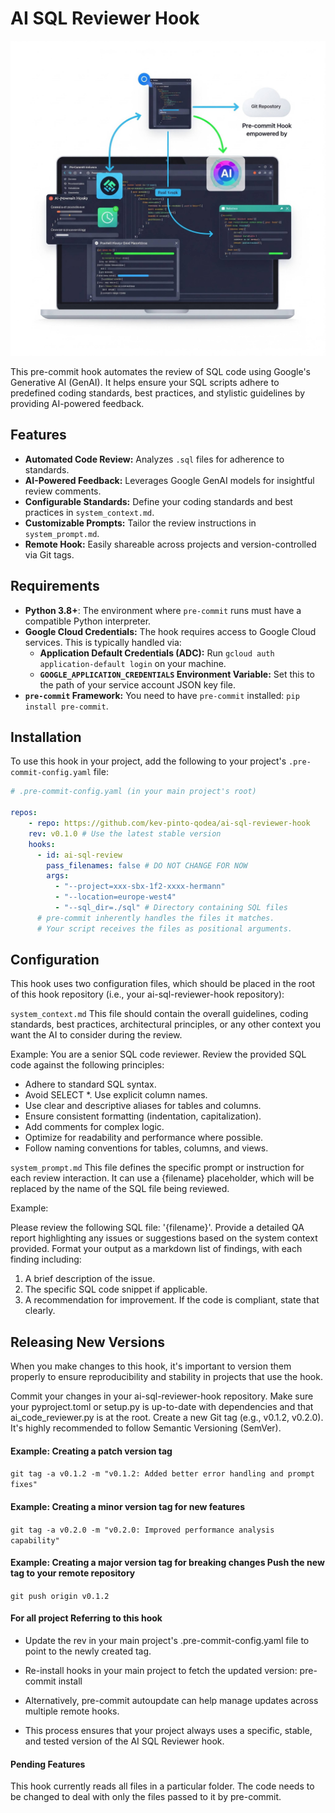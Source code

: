# AI SQL Reviewer Hook

![Alt text for the image](./codechecker.jpg) 

This pre-commit hook automates the review of SQL code using Google's Generative AI (GenAI). It helps ensure your SQL scripts adhere to predefined coding standards, best practices, and stylistic guidelines by providing AI-powered feedback.

## Features

*   **Automated Code Review:** Analyzes `.sql` files for adherence to standards.
*   **AI-Powered Feedback:** Leverages Google GenAI models for insightful review comments.
*   **Configurable Standards:** Define your coding standards and best practices in `system_context.md`.
*   **Customizable Prompts:** Tailor the review instructions in `system_prompt.md`.
*   **Remote Hook:** Easily shareable across projects and version-controlled via Git tags.

## Requirements

*   **Python 3.8+**: The environment where `pre-commit` runs must have a compatible Python interpreter.
*   **Google Cloud Credentials:** The hook requires access to Google Cloud services. This is typically handled via:
    *   **Application Default Credentials (ADC):** Run `gcloud auth application-default login` on your machine.
    *   **`GOOGLE_APPLICATION_CREDENTIALS` Environment Variable:** Set this to the path of your service account JSON key file.
*   **`pre-commit` Framework:** You need to have `pre-commit` installed: `pip install pre-commit`.

## Installation

To use this hook in your project, add the following to your project's `.pre-commit-config.yaml` file:

```yaml
# .pre-commit-config.yaml (in your main project's root)

repos:
    - repo: https://github.com/kev-pinto-qodea/ai-sql-reviewer-hook
    rev: v0.1.0 # Use the latest stable version
    hooks:
      - id: ai-sql-review 
        pass_filenames: false # DO NOT CHANGE FOR NOW 
        args:
          - "--project=xxx-sbx-1f2-xxxx-hermann"
          - "--location=europe-west4"
          - "--sql_dir=./sql" # Directory containing SQL files
      # pre-commit inherently handles the files it matches.
      # Your script receives the files as positional arguments.
```

## Configuration
This hook uses two configuration files, which should be placed in the root of this hook repository (i.e., your ai-sql-reviewer-hook repository):

`system_context.md`
This file should contain the overall guidelines, coding standards, best practices, architectural principles, or any other context you want the AI to consider during the review.

Example:
You are a senior SQL code reviewer.
Review the provided SQL code against the following principles:
- Adhere to standard SQL syntax.
- Avoid SELECT *. Use explicit column names.
- Use clear and descriptive aliases for tables and columns.
- Ensure consistent formatting (indentation, capitalization).
- Add comments for complex logic.
- Optimize for readability and performance where possible.
- Follow naming conventions for tables, columns, and views.

`system_prompt.md`
This file defines the specific prompt or instruction for each review interaction. It can use a {filename} placeholder, which will be replaced by the name of the SQL file being reviewed.

Example:

Please review the following SQL file: '{filename}'.
Provide a detailed QA report highlighting any issues or suggestions based on the system context provided.
Format your output as a markdown list of findings, with each finding including:
1. A brief description of the issue.
2. The specific SQL code snippet if applicable.
3. A recommendation for improvement.
If the code is compliant, state that clearly.



## Releasing New Versions
When you make changes to this hook, it's important to version them properly to ensure reproducibility and stability in projects that use the hook.

Commit your changes in your ai-sql-reviewer-hook repository. Make sure your pyproject.toml or setup.py is up-to-date with dependencies and that ai_code_reviewer.py is at the root.
Create a new Git tag (e.g., v0.1.2, v0.2.0). It's highly recommended to follow Semantic Versioning (SemVer).

#### Example: Creating a patch version tag
`git tag -a v0.1.2 -m "v0.1.2: Added better error handling and prompt fixes"`

#### Example: Creating a minor version tag for new features
`git tag -a v0.2.0 -m "v0.2.0: Improved performance analysis capability"`

#### Example: Creating a major version tag for breaking changes Push the new tag to your remote repository
`git push origin v0.1.2`


#### For all project Referring to this hook
* Update the rev in your main project's .pre-commit-config.yaml file to point to the newly created tag.

* Re-install hooks in your main project to fetch the updated version:
pre-commit install

* Alternatively, pre-commit autoupdate can help manage updates across multiple remote hooks.

* This process ensures that your project always uses a specific, stable, and tested version of the AI SQL Reviewer hook.


#### Pending Features
This hook currently reads all files in a particular folder.
The code needs to be changed to deal with only the files passed to it by pre-commit.
